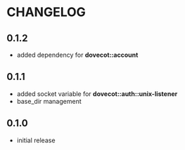 # CHANGELOG

## 0.1.2

* added dependency for **dovecot::account**

## 0.1.1

* added socket variable for **dovecot::auth::unix-listener**
* base_dir management

## 0.1.0

* initial release
